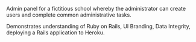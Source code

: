 Admin panel for a fictitious school whereby the administrator can create users and complete common administrative tasks.

Demonstrates understanding of Ruby on Rails, UI Branding, Data Integrity, deploying a Rails application to Heroku.
